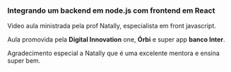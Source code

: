 ### Integrando um backend em node.js com frontend em React



Video aula ministrada pela prof Natally, especialista em front javascript.

Aula promovida pela **Digital Innovation** one, **Órbi** e super app **banco Inter**.

Agradecimento especial a Natally que é uma excelente mentora e ensina super bem.





